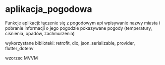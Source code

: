 # aplikacja_pogodowa
Funkcje aplikacji:
łączenie się z pogodowym api
wpisywanie nazwy miasta i pobranie informacji o jego pogodzie
pokazywane pogody (temperatury, ciśnienia, opadów, zachmurzenia)

wykorzystane biblioteki: 
retrofit, dio, json_serializable, provider, flutter_dotenv

wzorzec MVVM
